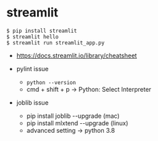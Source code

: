 # streamlit
```
$ pip install streamlit
$ streamlit hello
$ streamlit run streamlit_app.py
```
* https://docs.streamlit.io/library/cheatsheet

* pylint issue
  * `python --version`
  * cmd + shift + p -> Python: Select Interpreter

* joblib issue
  * pip install joblib --upgrade (mac)
  * pip install mlxtend --upgrade (linux)
  * advanced setting -> python 3.8
